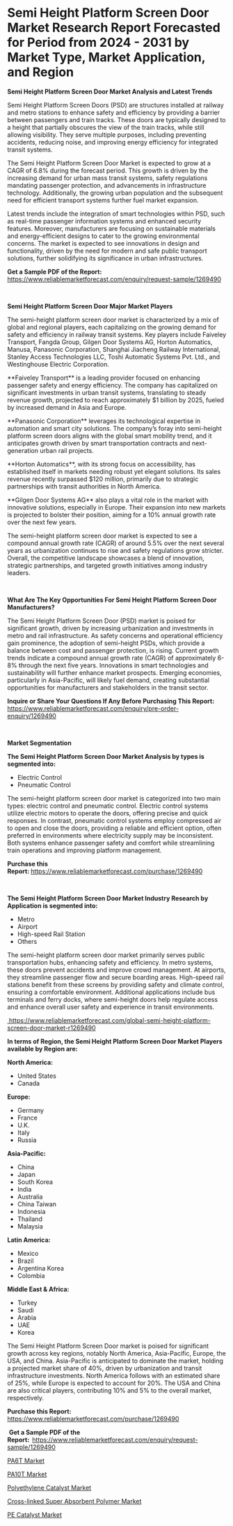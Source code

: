 <p><h1>Semi Height Platform Screen Door Market Research Report Forecasted for Period from 2024 -  2031 by Market Type, Market Application, and Region</h1></p><p><strong>Semi Height Platform Screen Door Market Analysis and Latest Trends</strong></p>
<p><p>Semi Height Platform Screen Doors (PSD) are structures installed at railway and metro stations to enhance safety and efficiency by providing a barrier between passengers and train tracks. These doors are typically designed to a height that partially obscures the view of the train tracks, while still allowing visibility. They serve multiple purposes, including preventing accidents, reducing noise, and improving energy efficiency for integrated transit systems.</p><p>The Semi Height Platform Screen Door Market is expected to grow at a CAGR of 6.8% during the forecast period. This growth is driven by the increasing demand for urban mass transit systems, safety regulations mandating passenger protection, and advancements in infrastructure technology. Additionally, the growing urban population and the subsequent need for efficient transport systems further fuel market expansion. </p><p>Latest trends include the integration of smart technologies within PSD, such as real-time passenger information systems and enhanced security features. Moreover, manufacturers are focusing on sustainable materials and energy-efficient designs to cater to the growing environmental concerns. The market is expected to see innovations in design and functionality, driven by the need for modern and safe public transport solutions, further solidifying its significance in urban infrastructures.</p></p>
<p><strong>Get a Sample PDF of the Report:&nbsp;</strong> <a href="https://www.reliablemarketforecast.com/enquiry/request-sample/1269490?utm_campaign=1134&utm_medium=2&utm_source=Github&utm_content=ia&utm_term=11122024&utm_id=semi-height-platform-screen-door">https://www.reliablemarketforecast.com/enquiry/request-sample/1269490</a></p>
<p>&nbsp;</p>
<p><strong>Semi Height Platform Screen Door Major Market Players</strong></p>
<p><p>The semi-height platform screen door market is characterized by a mix of global and regional players, each capitalizing on the growing demand for safety and efficiency in railway transit systems. Key players include Faiveley Transport, Fangda Group, Gilgen Door Systems AG, Horton Automatics, Manusa, Panasonic Corporation, Shanghai Jiacheng Railway International, Stanley Access Technologies LLC, Toshi Automatic Systems Pvt. Ltd., and Westinghouse Electric Corporation.</p><p>**Faiveley Transport** is a leading provider focused on enhancing passenger safety and energy efficiency. The company has capitalized on significant investments in urban transit systems, translating to steady revenue growth, projected to reach approximately $1 billion by 2025, fueled by increased demand in Asia and Europe.</p><p>**Panasonic Corporation** leverages its technological expertise in automation and smart city solutions. The company’s foray into semi-height platform screen doors aligns with the global smart mobility trend, and it anticipates growth driven by smart transportation contracts and next-generation urban rail projects.</p><p>**Horton Automatics**, with its strong focus on accessibility, has established itself in markets needing robust yet elegant solutions. Its sales revenue recently surpassed $120 million, primarily due to strategic partnerships with transit authorities in North America.</p><p>**Gilgen Door Systems AG** also plays a vital role in the market with innovative solutions, especially in Europe. Their expansion into new markets is projected to bolster their position, aiming for a 10% annual growth rate over the next few years.</p><p>The semi-height platform screen door market is expected to see a compound annual growth rate (CAGR) of around 5.5% over the next several years as urbanization continues to rise and safety regulations grow stricter. Overall, the competitive landscape showcases a blend of innovation, strategic partnerships, and targeted growth initiatives among industry leaders.</p></p>
<p>&nbsp;</p>
<p><strong>What Are The Key Opportunities For Semi Height Platform Screen Door Manufacturers?</strong></p>
<p><p>The Semi Height Platform Screen Door (PSD) market is poised for significant growth, driven by increasing urbanization and investments in metro and rail infrastructure. As safety concerns and operational efficiency gain prominence, the adoption of semi-height PSDs, which provide a balance between cost and passenger protection, is rising. Current growth trends indicate a compound annual growth rate (CAGR) of approximately 6-8% through the next five years. Innovations in smart technologies and sustainability will further enhance market prospects. Emerging economies, particularly in Asia-Pacific, will likely fuel demand, creating substantial opportunities for manufacturers and stakeholders in the transit sector.</p></p>
<p><strong>Inquire or Share Your Questions If Any Before Purchasing This Report:</strong> <a href="https://www.reliablemarketforecast.com/enquiry/pre-order-enquiry/1269490?utm_campaign=1134&utm_medium=2&utm_source=Github&utm_content=ia&utm_term=11122024&utm_id=semi-height-platform-screen-door">https://www.reliablemarketforecast.com/enquiry/pre-order-enquiry/1269490</a></p>
<p>&nbsp;</p>
<p><strong>Market Segmentation</strong></p>
<p><strong>The Semi Height Platform Screen Door Market Analysis by types is segmented into:</strong></p>
<p><ul><li>Electric Control</li><li>Pneumatic Control</li></ul></p>
<p><p>The semi-height platform screen door market is categorized into two main types: electric control and pneumatic control. Electric control systems utilize electric motors to operate the doors, offering precise and quick responses. In contrast, pneumatic control systems employ compressed air to open and close the doors, providing a reliable and efficient option, often preferred in environments where electricity supply may be inconsistent. Both systems enhance passenger safety and comfort while streamlining train operations and improving platform management.</p></p>
<p><strong>Purchase this Report:&nbsp;</strong><a href="https://www.reliablemarketforecast.com/purchase/1269490?utm_campaign=1134&utm_medium=2&utm_source=Github&utm_content=ia&utm_term=11122024&utm_id=semi-height-platform-screen-door">https://www.reliablemarketforecast.com/purchase/1269490</a></p>
<p>&nbsp;</p>
<p><strong>The Semi Height Platform Screen Door Market Industry Research by Application is segmented into:</strong></p>
<p><ul><li>Metro</li><li>Airport</li><li>High-speed Rail Station</li><li>Others</li></ul></p>
<p><p>The semi-height platform screen door market primarily serves public transportation hubs, enhancing safety and efficiency. In metro systems, these doors prevent accidents and improve crowd management. At airports, they streamline passenger flow and secure boarding areas. High-speed rail stations benefit from these screens by providing safety and climate control, ensuring a comfortable environment. Additional applications include bus terminals and ferry docks, where semi-height doors help regulate access and enhance overall user safety and experience in transit environments.</p></p>
<p><a href="https://www.reliablemarketforecast.com/global-semi-height-platform-screen-door-market-r1269490?utm_campaign=1134&utm_medium=2&utm_source=Github&utm_content=ia&utm_term=11122024&utm_id=semi-height-platform-screen-door">&nbsp;https://www.reliablemarketforecast.com/global-semi-height-platform-screen-door-market-r1269490</a></p>
<p><strong>In terms of Region, the Semi Height Platform Screen Door Market Players available by Region are:</strong></p>
<p>
    <p> <strong> North America: </strong>
        <ul>
            <li>United States</li>
            <li>Canada</li>
        </ul>
        </p> 
    <p> <strong> Europe: </strong>
        <ul>
            <li>Germany</li>
            <li>France</li>
            <li>U.K.</li>
            <li>Italy</li>
            <li>Russia</li>
        </ul>
        </p> 
    <p> <strong> Asia-Pacific: </strong>
        <ul>
            <li>China</li>
            <li>Japan</li>
            <li>South Korea</li>
            <li>India</li>
            <li>Australia</li>
            <li>China Taiwan</li>
            <li>Indonesia</li>
            <li>Thailand</li>
            <li>Malaysia</li>
        </ul>
        </p> 
    <p> <strong> Latin America: </strong>
        <ul>
            <li>Mexico</li>
            <li>Brazil</li>
            <li>Argentina Korea</li>
            <li>Colombia</li>
        </ul>
        </p> 
    <p> <strong> Middle East & Africa: </strong>
        <ul>
            <li>Turkey</li>
            <li>Saudi</li>
            <li>Arabia</li>
            <li>UAE</li>
            <li>Korea</li>
        </ul>
    </p>
    </p>
<p><p>The Semi Height Platform Screen Door market is poised for significant growth across key regions, notably North America, Asia-Pacific, Europe, the USA, and China. Asia-Pacific is anticipated to dominate the market, holding a projected market share of 40%, driven by urbanization and transit infrastructure investments. North America follows with an estimated share of 25%, while Europe is expected to account for 20%. The USA and China are also critical players, contributing 10% and 5% to the overall market, respectively.</p></p>
<p><strong>Purchase this Report: </strong><a href="https://www.reliablemarketforecast.com/purchase/1269490?utm_campaign=1134&utm_medium=2&utm_source=Github&utm_content=ia&utm_term=11122024&utm_id=semi-height-platform-screen-door">https://www.reliablemarketforecast.com/purchase/1269490</a></p>
<p>&nbsp;<strong>Get a Sample PDF of the Report:&nbsp;&nbsp;</strong><a href="https://www.reliablemarketforecast.com/enquiry/request-sample/1269490?utm_campaign=1134&utm_medium=2&utm_source=Github&utm_content=ia&utm_term=11122024&utm_id=semi-height-platform-screen-door">https://www.reliablemarketforecast.com/enquiry/request-sample/1269490</a></p>
<p><strong></strong></p>
<p><p><a href="https://www.linkedin.com/pulse/pa6t-industry-forecast-market-shifts-strategic-imperatives-b2fme?utm_campaign=1134&utm_medium=2&utm_source=Github&utm_content=ia&utm_term=11122024&utm_id=semi-height-platform-screen-door">PA6T Market</a></p><p><a href="https://www.linkedin.com/pulse/pa10t-market-size-share-research-report-2024-2031-key-growth-swzte?utm_campaign=1134&utm_medium=2&utm_source=Github&utm_content=ia&utm_term=11122024&utm_id=semi-height-platform-screen-door">PA10T Market</a></p><p><a href="https://www.linkedin.com/pulse/global-polyethylene-catalyst-market-share-growth-opportunities-l5i2e?utm_campaign=1134&utm_medium=2&utm_source=Github&utm_content=ia&utm_term=11122024&utm_id=semi-height-platform-screen-door">Polyethylene Catalyst Market</a></p><p><a href="https://github.com/BryceTownsendr/Market-Research-Report-List-7/blob/main/cross-linked-super-absorbent-polymer-market.md?utm_campaign=1134&utm_medium=2&utm_source=Github&utm_content=ia&utm_term=11122024&utm_id=semi-height-platform-screen-door">Cross-linked Super Absorbent Polymer Market</a></p><p><a href="https://www.linkedin.com/pulse/key-trends-growth-drivers-pe-catalyst-market-striking-cagr-iyuue?utm_campaign=1134&utm_medium=2&utm_source=Github&utm_content=ia&utm_term=11122024&utm_id=semi-height-platform-screen-door">PE Catalyst Market</a></p></p>